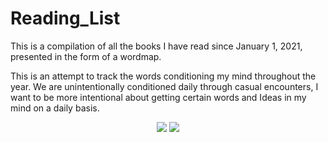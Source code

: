 # Reading_List
This is a compilation of all the books I have read since January 1, 2021, presented in the form of a wordmap.

This is an attempt to track the words conditioning my mind throughout the year. We are unintentionally conditioned daily through
casual encounters, I want to be more intentional about getting certain words and Ideas in my mind on a daily basis.

<p  align="center">
  <img  src="https://user-images.githubusercontent.com/92489108/210157594-8eb04047-bac7-4981-bb51-71b69bc3a425.png" />
  
  <img src="https://user-images.githubusercontent.com/92489108/211017877-7b70474e-273b-4962-9f7d-9e1078da1f8b.png" />
</P>

